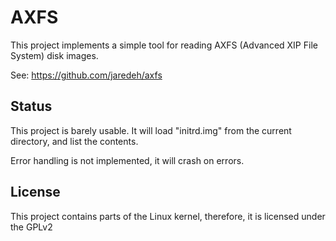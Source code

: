 AXFS
====

This project implements a simple tool for reading AXFS (Advanced XIP File System) disk images.

See: https://github.com/jaredeh/axfs

Status
------

This project is barely usable.  It will load "initrd.img" from the current directory, and list the contents.

Error handling is not implemented, it will crash on errors.

License
-------

This project contains parts of the Linux kernel, therefore, it is licensed under the GPLv2

